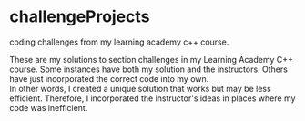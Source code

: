 # challengeProjects
coding challenges from my learning academy c++ course.

These are my solutions to section challenges in my Learning Academy C++ course.
Some instances have both my solution and the instructors.
Others have just incorporated the correct code into my own.  
In other words, I created a unique solution that works but may be less efficient.
Therefore, I incorporated the instructor's ideas in places where my code was inefficient.
